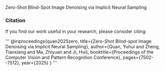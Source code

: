 
Zero-Shot Blind-Spot Image Denoising via Implicit Neural Sampling

### Citation

If you find our work useful in your research, please consider citing:

'''
@inproceedings{quan2025zero,
  title={Zero-Shot Blind-spot Image Denoising via Implicit Neural Sampling},
  author={Quan, Yuhui and Zheng, Tianxiang and Ma, Zhiyuan and Ji, Hui},
  booktitle={Proceedings of the Computer Vision and Pattern Recognition Conference},
  pages={7502--7512},
  year={2025}
}
'''
